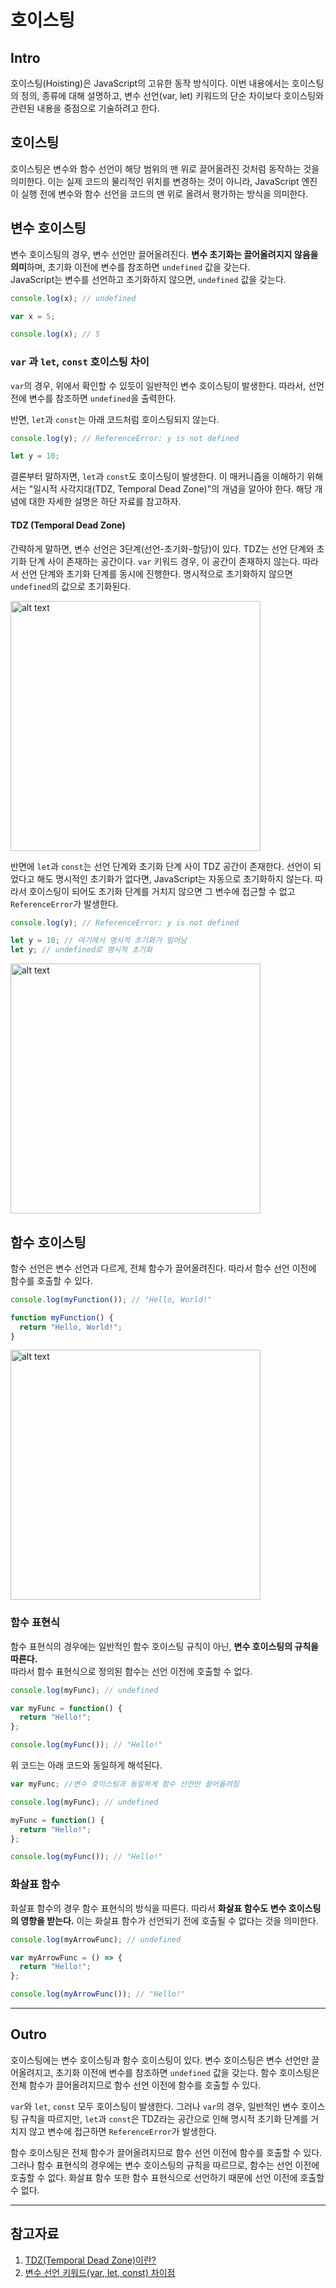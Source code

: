# 호이스팅
## Intro
호이스팅(Hoisting)은 JavaScript의 고유한 동작 방식이다. 이번 내용에서는 호이스팅의 정의, 종류에 대해 설명하고, 변수 선언(var, let) 키워드의 단순 차이보다 호이스팅와 관련된 내용을 중점으로 기술하려고 한다.

## 호이스팅
호이스팅은 변수와 함수 선언이 해당 범위의 맨 위로 끌어올려진 것처럼 동작하는 것을 의미한다. 이는 실제 코드의 물리적인 위치를 변경하는 것이 아니라, JavaScript 엔진이 실행 전에 변수와 함수 선언을 코드의 맨 위로 올려서 평가하는 방식을 의미한다.

## 변수 호이스팅
변수 호이스팅의 경우, 변수 선언만 끌어올려진다. **변수 초기화는 끌어올려지지 않음을 의미**하며, 초기화 이전에 변수를 참조하면 `undefined` 값을 갖는다.<br>
JavaScript는 변수를 선언하고 초기화하지 않으면, `undefined` 값을 갖는다.

```js
console.log(x); // undefined

var x = 5;

console.log(x); // 5
```
### `var` 과 `let`, `const` 호이스팅 차이
`var`의 경우, 위에서 확인할 수 있듯이 일반적인 변수 호이스팅이 발생한다.
따라서, 선언 전에 변수를 참조하면 `undefined`을 출력한다.

반면, `let`과 `const`는 아래 코드처럼 호이스팅되지 않는다.
```js
console.log(y); // ReferenceError: y is not defined

let y = 10;
```
결론부터 말하자면, `let`과 `const`도 호이스팅이 발생한다. 이 매커니즘을 이해하기 위해서는 "일시적 사각지대(TDZ, Temporal Dead Zone)"의 개념을 알아야 한다. 해당 개념에 대한 자세한 설명은 하단 자료를 참고하자.

#### TDZ (Temporal Dead Zone)
간략하게 말하면, 변수 선언은 3단계(선언-초기화-할당)이 있다. TDZ는 선언 단계와 초기화 단계 사이 존재하는 공간이다. `var` 키워드 경우, 이 공간이 존재하지 않는다. 따라서 선언 단계와 초기화 단계를 동시에 진행한다. 명시적으로 초기화하지 않으면 `undefined`의 값으로 초기화된다.

![alt text](image-1.png)

반면에 `let`과 `const`는 선언 단계와 초기화 단계 사이 TDZ 공간이 존재한다. 선언이 되었다고 해도 명시적인 초기화가 없다면, JavaScript는 자동으로 초기화하지 않는다. 따라서 호이스팅이 되어도 초기화 단계를 거치지 않으면 그 변수에 접근할 수 없고 `ReferenceError`가 발생한다.
```js
console.log(y); // ReferenceError: y is not defined

let y = 10; // 여기에서 명시적 초기화가 일어남
let y; // undefined로 명시적 초기화
```
![alt text](image.png)

## 함수 호이스팅
함수 선언은 변수 선언과 다르게, 전체 함수가 끌어올려진다. 따라서 함수 선언 이전에 함수를 호출할 수 있다.

```js
console.log(myFunction()); // "Hello, World!"

function myFunction() {
  return "Hello, World!";
}
```

![alt text](image-2.png)

### 함수 표현식
함수 표현식의 경우에는 일반적인 함수 호이스팅 규칙이 아닌, **변수 호이스팅의 규칙을 따른다.**<br>따라서 함수 표현식으로 정의된 함수는 선언 이전에 호출할 수 없다.

```js
console.log(myFunc); // undefined

var myFunc = function() {
  return "Hello!";
};

console.log(myFunc()); // "Hello!"
```
위 코드는 아래 코드와 동일하게 해석된다.
```js
var myFunc; //변수 호이스팅과 동일하게 함수 선언만 끌어올려짐

console.log(myFunc); // undefined

myFunc = function() {
  return "Hello!";
};

console.log(myFunc()); // "Hello!"
```

### 화살표 함수
화살표 함수의 경우 함수 표현식의 방식을 따른다. 따라서 **화살표 함수도 변수 호이스팅의 영향을 받는다.** 이는 화살표 함수가 선언되기 전에 호출될 수 없다는 것을 의미한다.
```js
console.log(myArrowFunc); // undefined

var myArrowFunc = () => {
  return "Hello!";
};

console.log(myArrowFunc()); // "Hello!"
```
---

## Outro
호이스팅에는 변수 호이스팅과 함수 호이스팅이 있다. 변수 호이스팅은 변수 선언만 끌어올려지고, 초기화 이전에 변수를 참조하면 `undefined` 값을 갖는다. 함수 호이스팅은 전체 함수가 끌어올려지므로 함수 선언 이전에 함수를 호출할 수 있다.

`var`와 `let`, `const` 모두 호이스팅이 발생한다. 그러나 `var`의 경우, 일반적인 변수 호이스팅 규칙을 따르지만, `let`과 `const`은 TDZ라는 공간으로 인해 명시적 초기화 단계를 거치지 않고 변수에 접근하면 `ReferenceError`가 발생한다.

함수 호이스팅은 전체 함수가 끌어올려지므로 함수 선언 이전에 함수를 호출할 수 있다. 그러나 함수 표현식의 경우에는 변수 호이스팅의 규칙을 따르므로, 함수는 선언 이전에 호출할 수 없다. 화살표 함수 또한 함수 표현식으로 선언하기 때문에 선언 이전에 호출할 수 없다.

---

## 참고자료
1. [TDZ(Temporal Dead Zone)이란?](https://noogoonaa.tistory.com/78)
2. [변수 선언 키워드(var, let, const) 차이점](https://github.com/fastcampus-fe-group7/TIL/blob/main/JavaScript/%EB%B3%80%EC%88%98%20%EC%84%A0%EC%96%B8%20%ED%82%A4%EC%9B%8C%EB%93%9C%20%EC%B0%A8%EC%9D%B4%EC%A0%90.md)

<style>
img {
  width: 400px;
  height: auto;
}
</style>